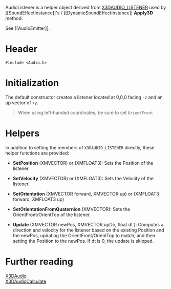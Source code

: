 AudioListener is a helper object derived from [X3DAUDIO_LISTENER](http://msdn.microsoft.com/en-us/library/windows/desktop/microsoft.directx_sdk.x3daudio.x3daudio_listener.aspx) used by [[SoundEffectInstance]]'s / [[DynamicSoundEffectInstance]] **Apply3D** method.

See [[AudioEmitter]].

# Header
    #include <Audio.h>

# Initialization

The default constructor creates a listener located at 0,0,0 facing ``-z`` and an up vector of ``+y``.

> When using left-handed coordinates, be sure to set ``OrientFront``

# Helpers

In addition to setting the members of ``X3DAUDIO_LISTENER`` directly, these helper functions are provided:

* **SetPosition** (XMVECTOR) or (XMFLOAT3): Sets the Position of the listener.

* **SetVelocity** (XMVECTOR) or (XMFLOAT3): Sets the Velocity of the listener.

* **SetOrientation** (XMVECTOR forward, XMVECTOR up) or (XMFLOAT3 forward, XMFLOAT3 up)
* **SetOrientationFromQuaternion** (XMVECTOR): Sets the OrientFront/OrientTop of the listener.

* **Update** (XMVECTOR newPos, XMVECTOR upDir, float dt ): Computes a direction and velocity for the listener based on the existing Position and the newPos, updating the OrientFront/OrientTop to match, and then setting the Position to the newPos. If dt is 0, the update is skipped.

# Further reading
[X3DAudio](http://msdn.microsoft.com/en-us/library/windows/desktop/ee415714.aspx)  
[X3DAudioCalculate](http://msdn.microsoft.com/en-us/library/windows/desktop/microsoft.directx_sdk.x3daudio.x3daudiocalculate.aspx)
